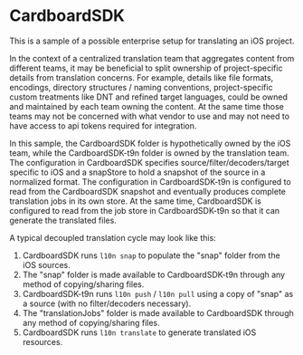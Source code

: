 # CardboardSDK

This is a sample of a possible enterprise setup for translating an iOS project.

In the context of a centralized translation team that aggregates content from different teams, it may be beneficial to split ownership of project-specific details from translation concerns.
For example, details like file formats, encodings, directory structures / naming conventions, project-specific custom treatments like DNT and refined target languages, could be owned and maintained by each team owning the content. At the same time those teams may not be concerned with what vendor to use and may not need to have access to api tokens required for integration.

In this sample, the CardboardSDK folder is hypothetically owned by the iOS team, while the CardboardSDK-t9n folder is owned by the translation team.
The configuration in CardboardSDK specifies source/filter/decoders/target specific to iOS and a snapStore to hold a snapshot of the source in a normalized format.
The configuration in CardboardSDK-t9n is configured to read from the CardboardSDK snapshot and eventually produces complete translation jobs in its own store. At the same time, CardboardSDK is configured to read from the job store in CardboardSDK-t9n so that it can generate the translated files.

A typical decoupled translation cycle may look like this:
1. CardboardSDK runs `l10n snap` to populate the "snap" folder from the iOS sources.
2. The "snap" folder is made available to CardboardSDK-t9n through any method of copying/sharing files.
3. CardboardSDK-t9n runs `l10n push` / `l10n pull` using a copy of "snap" as a source (with no filter/decoders necessary).
4. The "translationJobs" folder is made available to CardboardSDK through any method of copying/sharing files.
5. CardboardSDK runs `l10n translate` to generate translated iOS resources.

